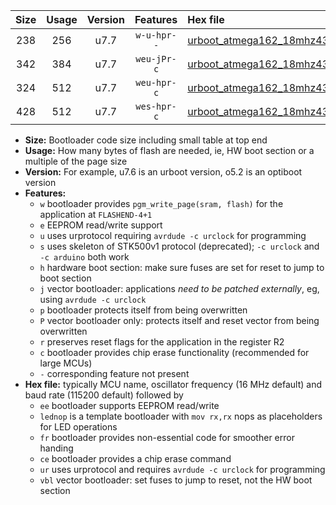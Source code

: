 |Size|Usage|Version|Features|Hex file|
|:-:|:-:|:-:|:-:|:--|
|238|256|u7.7|`w-u-hpr--`|[urboot_atmega162_18mhz432_9600bps_lednop_fr_ur.hex](https://raw.githubusercontent.com/stefanrueger/urboot.hex/main/mcus/atmega162/fcpu_18mhz432/9600_bps/urboot_atmega162_18mhz432_9600bps_lednop_fr_ur.hex)|
|342|384|u7.7|`weu-jPr-c`|[urboot_atmega162_18mhz432_9600bps_ee_lednop_fr_ce_ur_vbl.hex](https://raw.githubusercontent.com/stefanrueger/urboot.hex/main/mcus/atmega162/fcpu_18mhz432/9600_bps/urboot_atmega162_18mhz432_9600bps_ee_lednop_fr_ce_ur_vbl.hex)|
|324|512|u7.7|`weu-hpr-c`|[urboot_atmega162_18mhz432_9600bps_ee_lednop_fr_ce_ur.hex](https://raw.githubusercontent.com/stefanrueger/urboot.hex/main/mcus/atmega162/fcpu_18mhz432/9600_bps/urboot_atmega162_18mhz432_9600bps_ee_lednop_fr_ce_ur.hex)|
|428|512|u7.7|`wes-hpr-c`|[urboot_atmega162_18mhz432_9600bps_ee_lednop_fr_ce.hex](https://raw.githubusercontent.com/stefanrueger/urboot.hex/main/mcus/atmega162/fcpu_18mhz432/9600_bps/urboot_atmega162_18mhz432_9600bps_ee_lednop_fr_ce.hex)|

- **Size:** Bootloader code size including small table at top end
- **Usage:** How many bytes of flash are needed, ie, HW boot section or a multiple of the page size
- **Version:** For example, u7.6 is an urboot version, o5.2 is an optiboot version
- **Features:**
  + `w` bootloader provides `pgm_write_page(sram, flash)` for the application at `FLASHEND-4+1`
  + `e` EEPROM read/write support
  + `u` uses urprotocol requiring `avrdude -c urclock` for programming
  + `s` uses skeleton of STK500v1 protocol (deprecated); `-c urclock` and `-c arduino` both work
  + `h` hardware boot section: make sure fuses are set for reset to jump to boot section
  + `j` vector bootloader: applications *need to be patched externally*, eg, using `avrdude -c urclock`
  + `p` bootloader protects itself from being overwritten
  + `P` vector bootloader only: protects itself and reset vector from being overwritten
  + `r` preserves reset flags for the application in the register R2
  + `c` bootloader provides chip erase functionality (recommended for large MCUs)
  + `-` corresponding feature not present
- **Hex file:** typically MCU name, oscillator frequency (16 MHz default) and baud rate (115200 default) followed by
  + `ee` bootloader supports EEPROM read/write
  + `lednop` is a template bootloader with `mov rx,rx` nops as placeholders for LED operations
  + `fr` bootloader provides non-essential code for smoother error handing
  + `ce` bootloader provides a chip erase command
  + `ur` uses urprotocol and requires `avrdude -c urclock` for programming
  + `vbl` vector bootloader: set fuses to jump to reset, not the HW boot section
